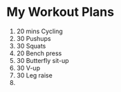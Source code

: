 # My Workout Plans

1. 20 mins Cycling 
2. 30 Pushups
3. 30 Squats
4. 20 Bench press
5. 30 Butterfly sit-up
6. 30 V-up
7. 30 Leg raise
8. 
